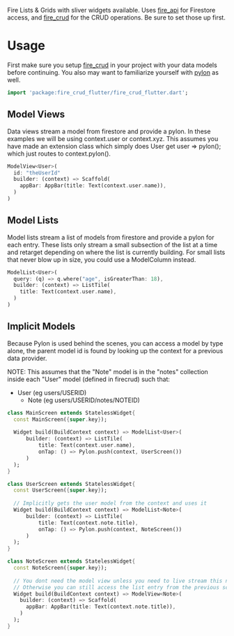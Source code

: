 Fire Lists & Grids with sliver widgets available. Uses [fire_api](https://pub.dev/packages/fire_api) for Firestore access, and [fire_crud](https://pub.dev/packages/fire_crud) for the CRUD operations. Be sure to set those up first.

# Usage
First make sure you setup [fire_crud](https://pub.dev/packages/fire_crud) in your project with your data models before continuing. You also may want to familiarize yourself with [pylon](https://pub.dev/packages/pylon) as well.

```dart
import 'package:fire_crud_flutter/fire_crud_flutter.dart';
```

## Model Views
Data views stream a model from firestore and provide a pylon. In these examples we will be using context.user or context.xyz. This assumes you have made an extension class which simply does User get user => pylon<User>(); which just routes to context.pylon<T>().
```dart
ModelView<User>(
  id: "theUserId"
  builder: (context) => Scaffold(
    appBar: AppBar(title: Text(context.user.name)),
  )
)
```

## Model Lists
Model lists stream a list of models from firestore and provide a pylon for each entry. These lists only stream a small subsection of the list at a time and retarget depending on where the list is currently building. For small lists that never blow up in size, you could use a ModelColumn instead. 

```dart
ModelList<User>(
  query: (q) => q.where("age", isGreaterThan: 18),
  builder: (context) => ListTile(
    title: Text(context.user.name),
  )
)
```

## Implicit Models
Because Pylon is used behind the scenes, you can access a model by type alone, the parent model id is found by looking up the context for a previous data provider.

NOTE: This assumes that the "Note" model is in the "notes" collection inside each "User" model (defined in firecrud) such that: 
* User  (eg users/USERID)
  * Note (eg users/USERID/notes/NOTEID)

```dart
class MainScreen extends StatelessWidget{
  const MainScreen({super.key});
  
  Widget build(BuildContext context) => ModelList<User>(
      builder: (context) => ListTile(
          title: Text(context.user.name),
          onTap: () => Pylon.push(context, UserScreen())
      )
  );
}

class UserScreen extends StatelessWidget{
  const UserScreen({super.key});
  
  // Implicitly gets the user model from the context and uses it
  Widget build(BuildContext context) => ModelList<Note>(
      builder: (context) => ListTile(
          title: Text(context.note.title),
          onTap: () => Pylon.push(context, NoteScreen())
      )
  );
}

class NoteScreen extends StatelessWidget{
  const NoteScreen({super.key});
  
  // You dont need the model view unless you need to live stream this note
  // Otherwise you can still access the list entry from the previous screen unchanged
  Widget build(BuildContext context) => ModelView<Note>(
    builder: (context) => Scaffold(
      appBar: AppBar(title: Text(context.note.title)),
    )
  );
}
```
